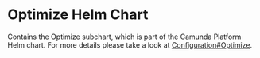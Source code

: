 # Optimize Helm Chart

Contains the Optimize subchart, which is part of the Camunda Platform Helm chart.
For more details please take a look at [Configuration#Optimize](../../README.md#optimize).
